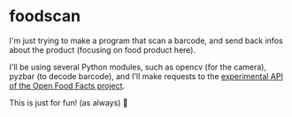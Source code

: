 # foodscan

I'm just trying to make a program that scan a barcode, and send back infos about the product (focusing on food product here).

I'll be using several Python modules, such as opencv (for the camera), pyzbar (to decode barcode), and I'll make requests to the [experimental API of the Open Food Facts project](https://fr.openfoodfacts.org/data).

This is just for fun! (as always) :rainbow: